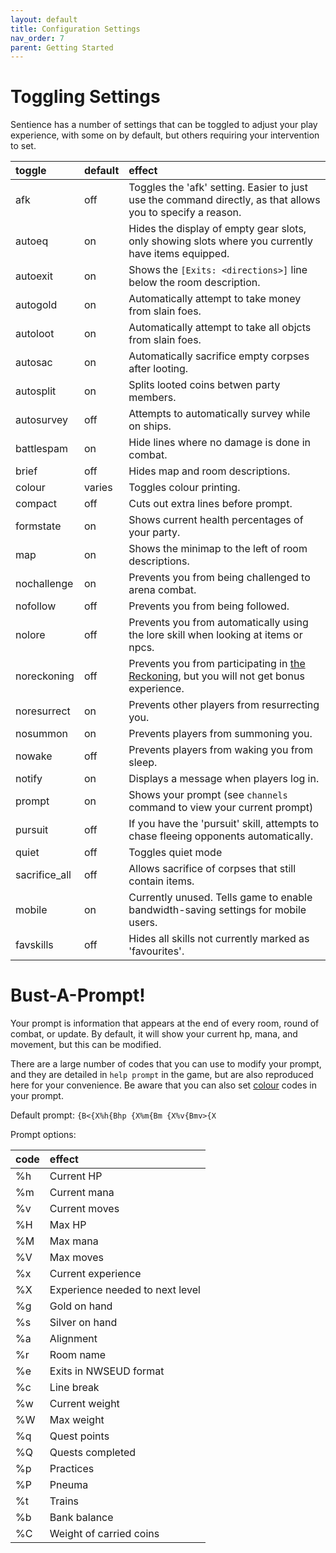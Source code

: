 ```yaml
---
layout: default
title: Configuration Settings
nav_order: 7
parent: Getting Started
---
```


# Toggling Settings
Sentience has a number of settings that can be toggled to adjust your play experience, with some on by default, but others requiring your intervention to set.

| toggle | default | effect |
|:-------|:--------|:-------|
| afk | off | Toggles the 'afk' setting. Easier to just use the command directly, as that allows you to specify a reason. |
| autoeq | on | Hides the display of empty gear slots, only showing slots where you currently have items equipped. |
| autoexit | on | Shows the `[Exits: <directions>]` line below the room description. |
| autogold | on | Automatically attempt to take money from slain foes. |
| autoloot | on | Automatically attempt to take all objcts from slain foes. |
| autosac | on |  Automatically sacrifice empty corpses after looting. |
| autosplit | on | Splits looted coins betwen party members. |
| autosurvey | off | Attempts to automatically survey while on ships. |
| battlespam | on | Hide lines where no damage is done in combat. |
| brief | off |  Hides map and room descriptions. |
| colour | varies | Toggles colour printing. | 
| compact | off | Cuts out extra lines before prompt. |
| formstate | on | Shows current health percentages of your party. |
| map | on | Shows the minimap to the left of room descriptions. |
| nochallenge | on | Prevents you from being challenged to arena combat. |
| nofollow | off | Prevents you from being followed. |
| nolore | off | Prevents you from automatically using the lore skill when looking at items or npcs. |
| noreckoning | off | Prevents you from participating in [the Reckoning](reckoning), but you will not get bonus experience. |
| noresurrect | on | Prevents other players from resurrecting you. |
| nosummon | on | Prevents players from summoning you. |
| nowake | off | Prevents players from waking you from sleep. |
| notify | on | Displays a message when players log in. |
| prompt | on | Shows your prompt (see `channels` command to view your current prompt) |
| pursuit | off | If you have the 'pursuit' skill, attempts to chase fleeing opponents automatically. |
| quiet | off | Toggles quiet mode |
| sacrifice_all | off | Allows sacrifice of corpses that still contain items. |
| mobile | on | Currently unused. Tells game to enable bandwidth-saving settings for mobile users. |
| favskills | off | Hides all skills not currently marked as 'favourites'. |

# Bust-A-Prompt!
Your prompt is information that appears at the end of every room, round of combat, or update. By default, it will show your current hp, mana, and movement, but this can be modified.

There are a large number of codes that you can use to modify your prompt, and they are detailed in `help prompt` in the game, but are also reproduced here for your convenience. Be aware that you can also set [colour](colour) codes in your prompt.

Default prompt: `{B<{X%h{Bhp {X%m{Bm {X%v{Bmv>{X`

Prompt options:

| code | effect |
|:-----|:-------|
| %h | Current HP |
| %m | Current mana |
| %v | Current moves |
| %H | Max HP |
| %M | Max mana |
| %V | Max moves |
| %x | Current experience |
| %X | Experience needed to next level |
| %g | Gold on hand |
| %s | Silver on hand |
| %a | Alignment |
| %r | Room name |
| %e | Exits in NWSEUD format |
| %c | Line break|
| %w | Current weight |
| %W | Max weight |
| %q | Quest points |
| %Q | Quests completed |
| %p | Practices |
| %P | Pneuma |
| %t | Trains |
| %b | Bank balance |
| %C | Weight of carried coins |